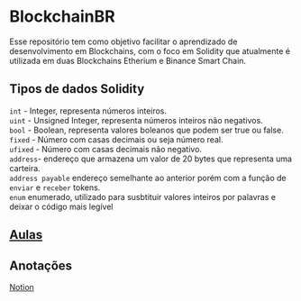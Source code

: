 # BlockchainBR
Esse repositório tem como objetivo facilitar o aprendizado de desenvolvimento em Blockchains, com o foco em Solidity que atualmente é utilizada em duas Blockchains Etherium e Binance Smart Chain.
## Tipos de dados Solidity
```int``` - Integer, representa números inteiros.  
```uint``` - Unsigned Integer, representa números inteiros não negativos.  
```bool``` - Boolean, representa valores boleanos que podem ser true ou false.  
```fixed``` - Número com casas decimais ou seja número real.  
```ufixed``` - Número com casas decimais não negativo.  
```address```- endereço que armazena um valor de 20 bytes que representa uma carteira.  
```address payable``` endereço semelhante ao anterior porém com a função de ```enviar``` e ```receber``` tokens.  
```enum``` enumerado, utilizado para susbtituir valores inteiros por palavras e deixar o código mais legível  
## [Aulas](https://github.com/juanudk/BlockchainBR/blob/main/aulas.md)
## Anotações
[Notion](https://charmed-education-921.notion.site/Blockchain-BR-e74920b0b7e3496ab040b3fe81c256a0)